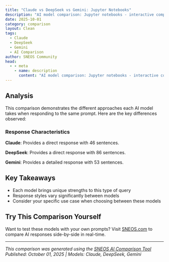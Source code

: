 ```yaml
---
title: "Claude vs DeepSeek vs Gemini: Jupyter Notebooks"
description: "AI model comparison: Jupyter notebooks - interactive computing and reproducible analysis..."
date: 2025-10-01
category: comparison
layout: Clean
tags:
  - Claude
  - DeepSeek
  - Gemini
  - AI Comparison
author: SNEOS Community
head:
  - - meta
    - name: description
      content: "AI model comparison: Jupyter notebooks - interactive computing and reproducible analysis..."
---
```


<ChatComparison
  title="Claude vs DeepSeek vs Gemini: Jupyter Notebooks"
  prompt="Jupyter notebooks - interactive computing and reproducible analysis"
  :responses='{
    "Claude": "# Jupyter Notebooks: Interactive Computing and Reproducible Analysis\n\n## What are Jupyter Notebooks?\n\nJupyter Notebooks are interactive web-based documents that combine live code, equations, visualizations, and narrative text. They enable a seamless workflow for data analysis, research, and prototyping.\n\n## Key Features\n\n### 1. **Multi-language Support**\n- Python (most popular)\n- R, Julia, Scala\n- Over 40 programming languages\n\n### 2. **Interactive Cells**\n- Code cells for executable code\n- Markdown cells for documentation\n- Raw cells for unformatted text\n\n### 3. **Rich Output Display**\n- HTML, images, videos, LaTeX\n- Interactive widgets\n- Inline plots and visualizations\n\n## Installation and Setup\n\n### Installing Jupyter\n\n\u0060\u0060\u0060bash\n# Using pip\npip install jupyter\n\n# Using conda\nconda install jupyter\n\n# For JupyterLab (next-generation interface)\npip install jupyterlab\n\u0060\u0060\u0060\n\n### Starting Jupyter\n\n\u0060\u0060\u0060bash\n# Classic Notebook\njupyter notebook\n\n# JupyterLab\njupyter lab\n\n# Specify port and directory\njupyter notebook --port=8889 --notebook-dir=/path/to/notebooks\n\u0060\u0060\u0060\n\n## Basic Usage\n\n### Creating and Managing Notebooks\n\n\u0060\u0060\u0060python\n# Cell types\n# 1. Code cells - executable code\nprint(\u0022Hello, Jupyter!\u0022)\n\n# 2. Markdown cells - documentation\n# Use Markdown syntax for formatting\n\u0060\u0060\u0060\n\n### Essential Keyboard Shortcuts\n\n| Shortcut | Action |\n|----------|---------|\n| \u0060Shift \u002B Enter\u0060 | Run cell and move to next |\n| \u0060Ctrl \u002B Enter\u0060 | Run cell in place |\n| \u0060A\u0060 | Insert cell above |\n| \u0060B\u0060 | Insert cell below |\n| \u0060DD\u0060 | Delete cell |\n| \u0060M\u0060 | Change to markdown |\n| \u0060Y\u0060 | Change to code |\n\n## Data Analysis Workflow\n\n### 1. Environment Setup\n\n\u0060\u0060\u0060python\n# Import libraries\nimport pandas as pd\nimport numpy as np\nimport matplotlib.pyplot as plt\nimport seaborn as sns\n\n# Configure display options\npd.set_option(\u0027display.max_columns\u0027, None)\nplt.style.use(\u0027seaborn-v0_8\u0027)\n\n# Inline plotting\n%matplotlib inline\n\u0060\u0060\u0060\n\n### 2. Data Loading and Exploration\n\n\u0060\u0060\u0060python\n# Load data\ndf = pd.read_csv(\u0027data.csv\u0027)\n\n# Basic exploration\nprint(f\u0022Shape: {df.shape}\u0022)\nprint(f\u0022Columns: {df.columns.tolist()}\u0022)\ndf.head()\n\u0060\u0060\u0060\n\n\u0060\u0060\u0060python\n# Statistical summary\ndf.describe()\n\u0060\u0060\u0060\n\n\u0060\u0060\u0060python\n# Data types and missing values\ndf.info()\ndf.isnull().sum()\n\u0060\u0060\u0060\n\n### 3. Data Visualization\n\n\u0060\u0060\u0060python\n# Quick plotting\ndf.hist(figsize=(12, 8))\nplt.tight_layout()\nplt.show()\n\u0060\u0060\u0060\n\n\u0060\u0060\u0060python\n# Interactive plotting with widgets\nfrom ipywidgets import interact\nimport ipywidgets as widgets\n\ndef plot_column(column):\n    plt.figure(figsize=(10, 6))\n    df[column].hist(bins=30)\n    plt.title(f\u0027Distribution of {column}\u0027)\n    plt.xlabel(column)\n    plt.ylabel(\u0027Frequency\u0027)\n    plt.show()\n\ninteract(plot_column, column=df.select_dtypes(include=[np.number]).columns)\n\u0060\u0060\u0060\n\n## Advanced Features\n\n### 1. Magic Commands\n\n\u0060\u0060\u0060python\n# Line magics (%)\n%time result = sum(range(100))  # Time execution\n%who  # List variables\n%matplotlib inline  # Enable inline plots\n\n# Cell magics (%%)\n%%time\n# Time entire cell execution\ntotal = 0\nfor i in range(1000000):\n    total \u002B= i\nprint(total)\n\u0060\u0060\u0060\n\n\u0060\u0060\u0060python\n# System commands\n!ls -la  # List files\n!pip install package_name  # Install packages\n\u0060\u0060\u0060\n\n### 2. Interactive Widgets\n\n\u0060\u0060\u0060python\nimport ipywidgets as widgets\nfrom IPython.display import display\n\n# Slider widget\nslider = widgets.IntSlider(\n    value=7,\n    min=0,\n    max=10,\n    step=1,\n    description=\u0027Value:\u0027\n)\n\ndef on_value_change(change):\n    print(f\u0022New value: {change[\u0027new\u0027]}\u0022)\n\nslider.observe",
    "DeepSeek": "Of course! Jupyter Notebooks have revolutionized interactive computing and reproducible data analysis. Let\u0027s break down what they are, why they\u0027re so popular, and how they achieve these goals.\n\n### What are Jupyter Notebooks?\n\nAt its core, a **Jupyter Notebook** is an open-source web application that allows you to create and share documents that contain:\n1.  **Live Code**\n2.  **Visualizations**\n3.  **Narrative Text (using Markdown)**\n4.  **Mathematical Equations**\n\nThe name \u0022Jupyter\u0022 is a combination of the three core programming languages it supports: **Ju**lia, **Pyt**hon, and **R**. However, it now supports over 40 languages via \u0022kernels.\u0022\n\n---\n\n### 1. Interactive Computing\n\nThis is one of the most powerful features. Instead of writing a script, running it, and looking at the output all at once, you can run code **cell by cell**.\n\n**How it Works:**\n\n*   **The Document is a \u0022Notebook\u0022:** It\u0027s a linear series of **cells**.\n*   **Types of Cells:**\n    *   **Code Cell:** Contains executable code.\n    *   **Markdown Cell:** Contains formatted text, images, and links.\n    *   **Raw NBConvert:** A special cell for raw text that isn\u0027t executed.\n*   **The Kernel:** This is the \u0022computational engine\u0022 that executes the code. It runs in the background and maintains the **state** of your computations.\n\n**Example of Interactivity:**\n\nImagine you\u0027re analyzing a dataset.\n\n1.  **Cell 1 (Code):** \u0060import pandas as pd; df = pd.read_csv(\u0027data.csv\u0027)\u0060\n    *   You run this cell. The kernel now has the \u0060df\u0060 variable loaded in memory.\n2.  **Cell 2 (Code):** \u0060df.head()\u0060\n    *   You run this cell. The kernel, remembering \u0060df\u0060, displays the first five rows right below the cell.\n3.  **Cell 3 (Markdown):** \u0060## Initial Observations: The data has {df.shape[1]} columns.\u0060\n    *   You write your thoughts and observations directly alongside the code.\n4.  **Cell 4 (Code):** \u0060df[\u0027Sales\u0027].plot(kind=\u0027hist\u0027)\u0060\n    *   You run this cell. A histogram is rendered inline, immediately below the code.\n\nThis iterative, exploratory process is the essence of interactive computing. You can tweak a parameter in a cell, re-run it, and instantly see the new result without re-running your entire script.\n\n---\n\n### 2. Reproducible Analysis\n\nReproducibility is a cornerstone of the scientific method and good data science practice. Jupyter Notebooks are exceptionally well-suited for this.\n\n**How They Enable Reproducibility:**\n\n1.  **Narrative and Logic Combined:** The code (the *how*) and the explanatory text (the *why*) live in the same document. A colleague (or your future self) can understand not just what you did, but *why* you did it.\n2.  **Linear Execution Log:** The notebook saves the output of each code cell (text, tables, plots, error messages) in the document. This creates a clear, step-by-step log of the entire analysis.\n3.  **Self-Contained Environment:** When combined with environment management tools like \u0060conda\u0060 or \u0060pipenv\u0060 (which specify the exact versions of libraries used), the notebook becomes a complete recipe for the analysis.\n4.  **Easy Sharing:** Notebook files (with the \u0060.ipynb\u0060 extension) can be easily shared via email, GitHub, or other platforms. The recipient can see the full story.\n\n**The Ideal Workflow for Reproducibility:**\nA well-structured, reproducible notebook often looks like this:\n\n*   **Introduction (Markdown):** The project\u0027s title, author, date, and a brief description of the goal.\n*   **Data Loading (Code):** The code to import the raw data.\n*   **Data Cleaning (Code \u0026 Markdown):** Steps to handle missing values, correct data types, etc., with explanations for each decision.\n*   **Exploratory Data Analysis (Code \u0026 Markdown):** Creating visualizations and summary statistics, with insights written in Markdown.\n*   **Model Building (Code \u0026 Markdown):** The process of training a machine learning model, including the reasoning behind the choice of algorithm and parameters.\n*   **Results and Conclusion (Markdown \u0026 Code):** A summary of the findings, supported by final visualizations and metrics.\n\n---\n\n### Key Features \u0026 Ecosystem\n\n*   **JupyterLab:** The next-generation web-based interface for Project Jupyter. It offers a more flexible and powerful IDE-like experience, allowing you to arrange multiple notebooks, terminals, text files, and data viewers in tabs and panels.\n*   **JupyterHub:** Allows you to host Jupyter Notebooks on a server, providing multi-user access. Great for classrooms and corporate environments.\n*   **nbconvert:** A tool to convert notebooks to other formats like HTML, PDF, LaTeX, or even slideshows (Reveal.js), making it easy to share reports.\n*   **IPython Magic Commands:** Special commands (prefixed with \u0060%\u0060 or \u0060%%\u0060) that provide handy features like timing code execution (\u0060%timeit\u0060), profiling, or even running shell commands (\u0060!ls\u0060) from within a notebook.\n*   **Widgets (\u0060ipywidgets\u0060):** Add interactive HTML widgets (like sliders, buttons, dropdowns) to your notebooks, creating rich graphical interfaces for your data.\n\n### Common Challenges \u0026 Best Practices\n\n1.  **Hidden State:** The biggest pitfall. If you run cells out of order, the kernel\u0027s state can become inconsistent with the notebook\u0027s linear view. **Best Practice:** Use \u0022Kernel -\u003E Restart \u0026 Run All\u0022 to ensure full reproducibility before sharing.\n2.  **Version Control:** The \u0060.ipynb\u0060 file is a JSON file, which is not ideal for \u0060git diff\u0060. **Best Practice:** Use tools like \u0060nbdime\u0060 to diff notebooks, or clear all outputs before committing.\n3.  **Not for Production:** Notebooks are for exploration, prototyping, and reporting. The final, production-ready code is often refactored into standard Python scripts (\u0060*.py\u0060 files) and modules.\n4.  **Organization:** It\u0027s easy to create a long, messy notebook. **Best Practice:** Break down large analyses into multiple, focused notebooks or use Markdown headers to create a clear structure.\n\n### Summary\n\n**Jupyter Notebooks are the perfect environment for:**\n\n*   **Data Cleaning and Transformation**\n*   **Statistical Modeling and Machine Learning**\n*   **Numerical Simulation**\n*   **Interactive Data Visualization**\n*   **Creating \u0022Executable Papers\u0022 and teaching materials**\n\nThey successfully bridge the gap between the exploratory, interactive nature of data science and the rigorous requirement for reproducible, well-documented analysis.",
    "Gemini": "## Jupyter Notebooks: Interactive Computing and Reproducible Analysis\n\nJupyter Notebooks are a powerful tool for interactive computing, data analysis, scientific research, education, and much more. They provide a flexible environment that combines code, text, visualizations, and equations in a single document.\n\n**Key Features and Benefits:**\n\n*   **Interactive Computing:**\n    *   **Code Execution:** Execute code in various programming languages like Python, R, Julia, and more.\n    *   **Real-time Feedback:**  See results of code execution immediately below the code cell.\n    *   **Interactive Widgets:** Add interactive elements like sliders, dropdowns, and buttons to control code parameters and visualize results dynamically.\n    *   **Easy Debugging:** Step through code and inspect variables to identify and fix errors.\n\n*   **Reproducible Analysis:**\n    *   **Documented Workflow:** Combine code, explanations, and visualizations in a single document, making your analysis transparent and easy to understand.\n    *   **Version Control:** Notebooks are text-based (JSON format), allowing easy tracking of changes using version control systems like Git.\n    *   **Shareable and Reusable:** Share notebooks with colleagues or publish them online to enable others to reproduce and build upon your work.\n    *   **Literate Programming:**  Document your code as you write it, blending code with narrative text to create a cohesive and self-explanatory document.\n\n*   **Versatile Environment:**\n    *   **Multi-Language Support:** Supports a wide range of programming languages through \u0022kernels\u0022.\n    *   **Rich Media Support:** Embed images, videos, and other media directly into notebooks.\n    *   **Markdown Support:** Use Markdown to format text, create headings, lists, and links.\n    *   **Mathematical Equations:**  Use LaTeX to write complex mathematical equations.\n    *   **Visualization:** Integrates seamlessly with popular plotting libraries like Matplotlib, Seaborn, and Plotly.\n\n**How it Works:**\n\nJupyter Notebooks work on a client-server architecture:\n\n1.  **The Jupyter Notebook Application (client):**  This is the web-based interface you interact with in your browser. It allows you to create, edit, and run notebooks.\n\n2.  **The Jupyter Kernel (server):**  A kernel is a program that runs on the server and executes the code in the notebook.  Each kernel supports a specific programming language.\n\nWhen you run a code cell in the notebook, the code is sent to the kernel for execution. The kernel then sends the output back to the notebook application, where it\u0027s displayed below the code cell.\n\n**Basic Components of a Jupyter Notebook:**\n\n*   **Cells:** The fundamental building blocks of a notebook. There are two main types:\n    *   **Code Cells:** Contain executable code in a specific programming language.\n    *   **Markdown Cells:** Contain formatted text, equations, and images.\n\n*   **Toolbar:** Provides buttons for common actions like saving, adding cells, running cells, and changing cell types.\n\n*   **Menu Bar:** Contains menus for file management, editing, viewing, inserting cells, running cells, and accessing kernel-related options.\n\n**Typical Workflow:**\n\n1.  **Start the Jupyter Notebook server:**  Open your terminal or command prompt and run the command \u0060jupyter notebook\u0060. This will launch the notebook application in your web browser.\n\n2.  **Create a new notebook or open an existing one:** Click the \u0022New\u0022 button to create a new notebook or browse your file system to open an existing notebook.\n\n3.  **Add cells and write code or text:** Use the \u0022\u002B\u0022 button to add new cells. Select the cell type (Code or Markdown) and start writing your code or text.\n\n4.  **Execute code cells:** Select a code cell and press \u0060Shift \u002B Enter\u0060 or click the \u0022Run\u0022 button to execute the code. The output will be displayed below the cell.\n\n5.  **Save your notebook:** Click the \u0022Save\u0022 button or use the shortcut \u0060Ctrl \u002B S\u0060 to save your changes.\n\n6.  **Share your notebook:**  Share the \u0060.ipynb\u0060 file with others. They can open it in their own Jupyter Notebook environment to view and execute your code.  You can also export your notebook to other formats like HTML, PDF, or Markdown.\n\n**Use Cases:**\n\n*   **Data Science and Machine Learning:**\n    *   Data exploration and cleaning\n    *   Model building and training\n    *   Visualization of results\n    *   Reporting and documentation\n\n*   **Scientific Research:**\n    *   Reproducible experiments\n    *   Data analysis and visualization\n    *   Publication of research findings\n\n*   **Education:**\n    *   Interactive tutorials and exercises\n    *   Demonstrations of programming concepts\n    *   Laboratory reports\n\n*   **Software Development:**\n    *   Prototyping and experimentation\n    *   Documentation and code examples\n    *   Interactive testing\n\n**Popular Alternatives:**\n\n*   **Google Colaboratory (Colab):** A free, cloud-based Jupyter Notebook environment provided by Google.  It integrates with Google Drive and provides access to free GPUs.\n*   **Visual Studio Code (VS Code) with the Jupyter extension:** A powerful code editor that supports Jupyter Notebooks directly.\n*   **Anaconda:** A popular distribution of Python that includes Jupyter Notebook and other data science tools.\n*   **Deepnote:** A collaborative data science platform based on Jupyter notebooks.\n\n**In summary, Jupyter Notebooks are a versatile and powerful tool that enhances interactive computing, reproducible analysis, and communication of results across various fields.** They promote a more transparent and collaborative approach to problem-solving, making them an invaluable asset for researchers, data scientists, educators, and developers alike.\n"
  }'
  published-date="12:14"
/>

## Analysis

This comparison demonstrates the different approaches each AI model takes when responding to the same prompt. Here are the key differences observed:

### Response Characteristics

**Claude**: Provides a direct response with 46 sentences. 

**DeepSeek**: Provides a direct response with 86 sentences. 

**Gemini**: Provides a detailed response with 53 sentences. 

## Key Takeaways

- Each model brings unique strengths to this type of query
- Response styles vary significantly between models
- Consider your specific use case when choosing between these models

## Try This Comparison Yourself

Want to test these models with your own prompts? Visit [SNEOS.com](https://sneos.com) to compare AI responses side-by-side in real-time.

---

*This comparison was generated using the [SNEOS AI Comparison Tool](https://sneos.com)*
*Published: October 01, 2025 | Models: Claude, DeepSeek, Gemini*
